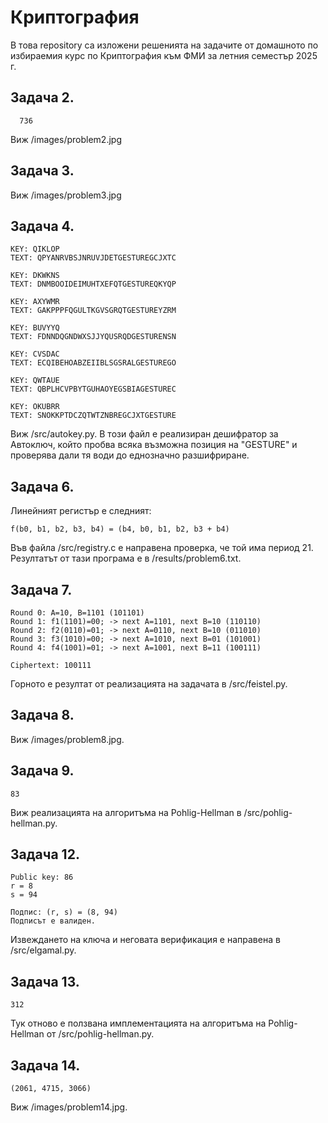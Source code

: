 # Криптография

В това repository са изложени решенията на задачите от домашното по избираемия курс по Криптография към ФМИ за летния семестър 2025 г.

Задача 2.
-----------------------
```
  736
```
Виж /images/problem2.jpg

Задача 3.
------------------------
Виж /images/problem3.jpg

Задача 4.
------------------------
```
KEY: QIKLOP
TEXT: QPYANRVBSJNRUVJDETGESTUREGCJXTC

KEY: DKWKNS
TEXT: DNMBOOIDEIMUHTXEFQTGESTUREQKYQP

KEY: AXYWMR
TEXT: GAKPPPFQGULTKGVSGRQTGESTUREYZRM

KEY: BUVYYQ
TEXT: FDNNDQGNDWXSJJYQUSRQDGESTURENSN

KEY: CVSDAC
TEXT: ECQIBEHOABZEIIBLSGSRALGESTUREGO

KEY: QWTAUE
TEXT: QBPLHCVPBYTGUHAOYEGSBIAGESTUREC

KEY: OKUBRR
TEXT: SNOKKPTDCZQTWTZNBREGCJXTGESTURE
```
Виж /src/autokey.py. В този файл е реализиран дешифратор за Автоключ, който пробва всяка възможна позиция на "GESTURE" и проверява дали тя води до еднозначно разшифриране. 

Задача 6.
---------------------------
Линейният регистър е следният:
```
f(b0, b1, b2, b3, b4) = (b4, b0, b1, b2, b3 + b4)
```
Във файла /src/registry.c е направена проверка, че той има период 21. Резултатът от тази програма е в /results/problem6.txt.

Задача 7.
------------------------
```
Round 0: A=10, B=1101 (101101)
Round 1: f1(1101)=00; -> next A=1101, next B=10 (110110)
Round 2: f2(0110)=01; -> next A=0110, next B=10 (011010)
Round 3: f3(1010)=00; -> next A=1010, next B=01 (101001)
Round 4: f4(1001)=01; -> next A=1001, next B=11 (100111)

Ciphertext: 100111
```
Горното е резултат от реализацията на задачата в /src/feistel.py.

Задача 8.
-------------------------
Виж /images/problem8.jpg.

Задача 9.
------------------------
```
83
```
Виж реализацията на алгоритъма на Pohlig-Hellman в /src/pohlig-hellman.py.

Задача 12.
------------------------
```
Public key: 86
r = 8
s = 94

Подпис: (r, s) = (8, 94)
Подписът е валиден.
```
Извеждането на ключа и неговата верификация е направена в /src/elgamal.py.

Задача 13.
----------------------------
```
312
```
Тук отново е ползвана имплементацията на алгоритъма на Pohlig-Hellman от /src/pohlig-hellman.py.


Задача 14.
------------------------------
```
(2061, 4715, 3066)
```
Виж /images/problem14.jpg.
